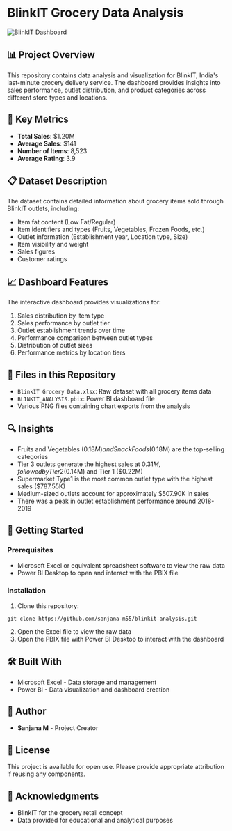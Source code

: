 # BlinkIT Grocery Data Analysis

![BlinkIT Dashboard](https://raw.githubusercontent.com/sanjana-m55/blinkit-analysis/main/background_kpi.png)

## 📊 Project Overview
This repository contains data analysis and visualization for BlinkIT, India's last-minute grocery delivery service. The dashboard provides insights into sales performance, outlet distribution, and product categories across different store types and locations.

## 🔑 Key Metrics
- **Total Sales**: $1.20M
- **Average Sales**: $141
- **Number of Items**: 8,523
- **Average Rating**: 3.9

## 📋 Dataset Description
The dataset contains detailed information about grocery items sold through BlinkIT outlets, including:

- Item fat content (Low Fat/Regular)
- Item identifiers and types (Fruits, Vegetables, Frozen Foods, etc.)
- Outlet information (Establishment year, Location type, Size)
- Item visibility and weight
- Sales figures
- Customer ratings

## 📈 Dashboard Features
The interactive dashboard provides visualizations for:
1. Sales distribution by item type
2. Sales performance by outlet tier
3. Outlet establishment trends over time
4. Performance comparison between outlet types
5. Distribution of outlet sizes
6. Performance metrics by location tiers

## 📁 Files in this Repository
- `BlinkIT Grocery Data.xlsx`: Raw dataset with all grocery items data
- `BLINKIT_ANALYSIS.pbix`: Power BI dashboard file
- Various PNG files containing chart exports from the analysis

## 🔍 Insights
- Fruits and Vegetables ($0.18M) and Snack Foods ($0.18M) are the top-selling categories
- Tier 3 outlets generate the highest sales at $0.31M, followed by Tier 2 ($0.14M) and Tier 1 ($0.22M)
- Supermarket Type1 is the most common outlet type with the highest sales ($787.55K)
- Medium-sized outlets account for approximately $507.90K in sales
- There was a peak in outlet establishment performance around 2018-2019

## 🚀 Getting Started

### Prerequisites
- Microsoft Excel or equivalent spreadsheet software to view the raw data
- Power BI Desktop to open and interact with the PBIX file

### Installation
1. Clone this repository:
```
git clone https://github.com/sanjana-m55/blinkit-analysis.git
```
2. Open the Excel file to view the raw data
3. Open the PBIX file with Power BI Desktop to interact with the dashboard

## 🛠️ Built With
- Microsoft Excel - Data storage and management
- Power BI - Data visualization and dashboard creation

## 👤 Author
- **Sanjana M** - Project Creator

## 📝 License
This project is available for open use. Please provide appropriate attribution if reusing any components.

## 🙏 Acknowledgments
- BlinkIT for the grocery retail concept
- Data provided for educational and analytical purposes

